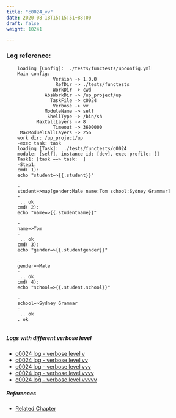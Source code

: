 ```yaml
---
title: "c0024_vv"
date: 2020-08-18T15:15:51+88:00
draft: false
weight: 10241

---
```


### Log reference: <no value>

```
    loading [Config]:  ./tests/functests/upconfig.yml
    Main config:
                 Version -> 1.0.0
                  RefDir -> ./tests/functests
                 WorkDir -> cwd
              AbsWorkDir -> /up_project/up
                TaskFile -> c0024
                 Verbose -> vv
              ModuleName -> self
               ShellType -> /bin/sh
           MaxCallLayers -> 8
                 Timeout -> 3600000
     MaxModuelCallLayers -> 256
    work dir: /up_project/up
    -exec task: task
    loading [Task]:  ./tests/functests/c0024
    module: [self], instance id: [dev], exec profile: []
    Task1: [task ==> task:  ]
    -Step1:
    cmd( 1):
    echo "student=>{{.student}}"
    
    -
    student=>map[gender:Male name:Tom school:Sydney Grammar]
    -
     .. ok
    cmd( 2):
    echo "name=>{{.studentname}}"
    
    -
    name=>Tom
    -
     .. ok
    cmd( 3):
    echo "gender=>{{.studentgender}}"
    
    -
    gender=>Male
    -
     .. ok
    cmd( 4):
    echo "school=>{{.student.school}}"
    
    -
    school=>Sydney Grammar
    -
     .. ok
    . ok
    
```

##### Logs with different verbose level
* [c0024 log - verbose level v](../../logs/c0024_v)
* [c0024 log - verbose level vv](../../logs/c0024_vv)
* [c0024 log - verbose level vvv](../../logs/c0024_vvv)
* [c0024 log - verbose level vvvv](../../logs/c0024_vvvv)
* [c0024 log - verbose level vvvvv](../../logs/c0024_vvvvv)

##### References
* [Related Chapter](../../dvars/c0024)
